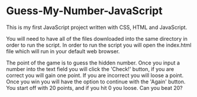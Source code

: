 # Guess-My-Number-JavaScript
This is my first JavaScript project written with CSS, HTML and JavaScript.

You will need to have all of the files downloaded into the same directory in order to run the script. In order to run the script you will open the index.html file which will run in your default web browser. 

The point of the game is to guess the hidden number. Once you input a number into the text field you will click the 'Check!' button, if you are correct you will gain one point. If you are incorrect you will loose a point. Once you win you will have the option to continue with the 'Again' button. You start off with 20 points, and if you hit 0 you loose. Can you beat 20?
